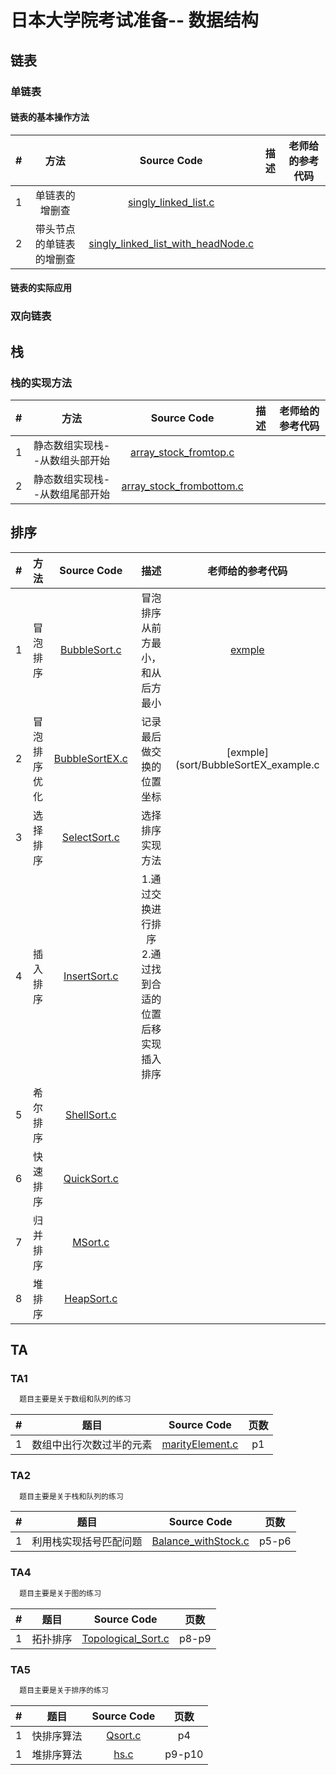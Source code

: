 # 日本大学院考试准备-- 数据结构

## 链表

### 单链表

 #### 链表的基本操作方法

| # | 方法 | Source Code | 描述 |老师给的参考代码 |
|:---:|:---:|:---:|:---:|:---:|
| 1 | 单链表的增删查 | [singly_linked_list.c](linklist/singly_linked_list.c)| ||
| 2 | 带头节点的单链表的增删查 | [singly_linked_list_with_headNode.c](linklist/singly_linked_list_with_headNode.c)| ||

#### 链表的实际应用

### 双向链表

## 栈

### 栈的实现方法

| # | 方法 | Source Code | 描述 |老师给的参考代码 |
|:---:|:---:|:---:|:---:|:---:|
| 1 | 静态数组实现栈--从数组头部开始 | [array_stock_fromtop.c](stack/array_stock_fromtop.c)| ||
| 2 | 静态数组实现栈--从数组尾部开始 | [array_stock_frombottom.c](stack/array_stock_frombottom.c)| ||

## 排序

| # | 方法 | Source Code | 描述 |老师给的参考代码 |
|:---:|:---:|:---:|:---:|:---:|
| 1 | 冒泡排序 | [BubbleSort.c](sort/BubbleSort.c)|冒泡排序从前方最小，和从后方最小 |[exmple](sort/BubbleSort_example.c)|
| 2 | 冒泡排序优化 | [BubbleSortEX.c](sort/BubbleSortEX.c)|记录最后做交换的位置坐标 |[exmple](sort/BubbleSortEX_example.c|
| 3 | 选择排序 | [SelectSort.c](sort/SelectSort.c)|选择排序实现方法||
| 4 | 插入排序 | [InsertSort.c](sort/InsertSort.c)| 1.通过交换进行排序<br>2.通过找到合适的位置后移实现插入排序||
| 5 | 希尔排序 | [ShellSort.c](sort/ShellSort.c)|||
| 6 | 快速排序 | [QuickSort.c](sort/QuickSort.c)|||
| 7 | 归并排序 | [MSort.c](sort/MSort.c)|||
| 8 | 堆排序 | [HeapSort.c](sort/HeapSort.c)|||
## TA

### TA1

```html
  题目主要是关于数组和队列的练习
```

| # | 题目 | Source Code | 页数|
|:---:|:---:|:---:|:---:|
| 1 | 数组中出行次数过半的元素  | [marityElement.c](TA1/marityElement.c)| p1|

### TA2

```html
  题目主要是关于栈和队列的练习
```

| # | 题目 | Source Code | 页数|
|:---:|:---:|:---:|:---:|
| 1 | 利用栈实现括号匹配问题  | [Balance_withStock.c](TA2/Balance_withStock.c)| p5-p6|

### TA4

```html
  题目主要是关于图的练习
```

| # | 题目 | Source Code | 页数|
|:---:|:---:|:---:|:---:|
| 1 | 拓扑排序  | [Topological_Sort.c](TA4/Topological_Sort.c)| p8-p9|

### TA5

```html
  题目主要是关于排序的练习
```

| # | 题目 | Source Code | 页数|
|:---:|:---:|:---:|:---:|
| 1 | 快排序算法  | [Qsort.c](TA5/Qsort.c)| p4|
| 1 | 堆排序算法  | [hs.c](TA5/hs.c)| p9-p10|

